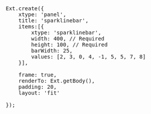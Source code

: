 <pre class="runnable run">
Ext.create({
    xtype: 'panel',
    title: 'sparklinebar',
    items:[{
        xtype: 'sparklinebar',
        width: 400, // Required
        height: 100, // Required
        barWidth: 25,
        values: [2, 3, 0, 4, -1, 5, 5, 7, 8]
    }],
    
    frame: true,
    renderTo: Ext.getBody(),
    padding: 20,
    layout: 'fit'
    
});

</pre>